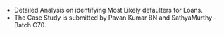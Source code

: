 - Detailed Analysis on identifying Most Likely defaulters for Loans.
- The Case Study is submitted by Pavan Kumar BN and SathyaMurthy - Batch C70.
